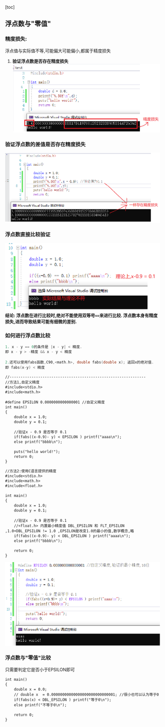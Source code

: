 [toc]

## 浮点数与"零值"



### 精度损失:

浮点值与实际值不等,可能偏大可能偏小,都属于精度损失  

1. **验证浮点数是否存在精度损失**  
   ![精度损失1](%E6%B5%AE%E7%82%B9%E6%95%B0%E7%9A%84%E6%AF%94%E8%BE%83%20--%E8%BF%9B%E9%98%B6C%E8%AF%AD%E8%A8%80.assets/%E7%B2%BE%E5%BA%A6%E6%8D%9F%E5%A4%B11.png)  



### 验证浮点数的差值是否存在精度损失

   ![精度损失2](%E6%B5%AE%E7%82%B9%E6%95%B0%E7%9A%84%E6%AF%94%E8%BE%83%20--%E8%BF%9B%E9%98%B6C%E8%AF%AD%E8%A8%80.assets/%E7%B2%BE%E5%BA%A6%E6%8D%9F%E5%A4%B12.png)



### 浮点数直接比较验证

   ![精度损失3](%E6%B5%AE%E7%82%B9%E6%95%B0%E7%9A%84%E6%AF%94%E8%BE%83%20--%E8%BF%9B%E9%98%B6C%E8%AF%AD%E8%A8%80.assets/%E7%B2%BE%E5%BA%A6%E6%8D%9F%E5%A4%B13.png)  
   **结论: 浮点数在进行比较时,绝对不能使用双等号`==`来进行比较.  浮点数本身有精度损失,进而导致结果可能有细微的差别.**  



### 如何进行浮点数比较

```C
1. x - y == 0的条件是 |x - y| < 精度.
即 x - y > -精度 && x - y < 精度

2.还可以使用fabs函数,C90,<math.h>, double fabs(double x); 返回x的绝对值.
即 fabs(x-y) < 精度
```

```
//--------------------------------------------------------------
//方法1,自定义精度
#include<stdio.h>
#include<math.h>

#define EPSILON 0.0000000000000001 //自定义精度
int main()
{
    double x = 1.0;
    double y = 0.1;

    //验证x - 0.9 是否等于 0.1
    if(fabs((x-0.9)- y) < EPSILON ) printf("aaaa\n");
    else printf("bbbb\n");

    puts("hello world!");
    return 0;
}
```

```
//方法2:使用C语言提供的精度
#include<stdio.h>
#include<math.h>
#include<float.h>

int main()
{
    double x = 1.0;
    double y = 0.1;

    //验证x - 0.9 是否等于 0.1
    //<float.h> 内置最小精度值 DBL_EPSILON 和 FLT_EPSILON ,1.0+DBL_EPSILON != 1.0 ,EPSILON是改变1.0的最小的值,数学概念,略
    if(fabs((x-0.9)- y) < DBL_EPSILON ) printf("aaaa\n");
    else printf("bbbb\n");
    
    return 0;
}
```

![浮点比较方法1](%E6%B5%AE%E7%82%B9%E6%95%B0%E7%9A%84%E6%AF%94%E8%BE%83%20--%E8%BF%9B%E9%98%B6C%E8%AF%AD%E8%A8%80.assets/%E6%B5%AE%E7%82%B9%E6%AF%94%E8%BE%83%E6%96%B9%E6%B3%951.png)



### 浮点数与"零值"比较

只需要判定它是否小于EPSILON即可

```
int main()
{
    double x = 0.0;
    // double x  = 0.00000000000000000000000000001; //很小也可以认为等于0
    if(fabs(x) < DBL_EPSILON ) printf("等于0\n");
    else printf("不等于0\n");
    
    return 0;
}
```

#### 